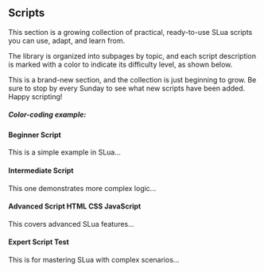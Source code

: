 ## Scripts

This section is a growing collection of practical, ready-to-use SLua scripts you can use, adapt, and learn from.

The library is organized into subpages by topic, and each script description is marked with a color to indicate its difficulty level, as shown below.

This is a brand-new section, and the collection is just beginning to grow. Be sure to stop by every Sunday to see what new scripts have been added. Happy scripting!

##### Color-coding example:

<div class="script-box beginner">
  <h4>Beginner Script</h4>
  <p>This is a simple example in SLua...</p>
</div>

<div class="script-box intermediate">
  <h4>Intermediate Script</h4>
  <p>This one demonstrates more complex logic...</p>
</div>

<div class="script-box advanced">
  <h4>
    Advanced Script
    <span class="extra">HTML</span>
    <span class="extra">CSS</span>
    <span class="extra">JavaScript</span>
  </h4>
  <p>This covers advanced SLua features...</p>
</div>

<div class="script-box expert">
  <h4>Expert Script  <span class="extra">Test</span> </h4>
  <p>This is for mastering SLua with complex scenarios...</p>
</div>
